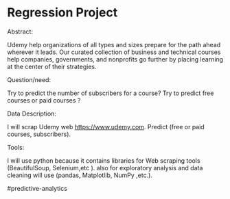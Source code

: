 # Regression Project 



Abstract:

Udemy help organizations of all types and sizes prepare for the path ahead wherever it leads. Our curated collection of business and technical courses help companies, governments, and nonprofits go further by placing learning at the center of their strategies.

Question/need:

Try to predict the number of subscribers for a course? 
Try to predict free courses or paid courses ?

Data Description:

I will scrap Udemy web https://www.udemy.com. 
Predict (free or paid courses, subscribers).

Tools:

I will use python because it contains libraries for Web scraping tools (BeautifulSoup, Selenium,etc ). also for exploratory analysis and data cleaning will use (pandas, Matplotlib, NumPy ,etc.).



#predictive-analytics
